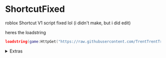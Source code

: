# ShortcutFixed
roblox Shortcut V1 script fixed lol (i didn't make, but i did edit)

heres the loadstring
```lua
loadstring(game:HttpGet("https://raw.githubusercontent.com/TrentTrentTrent/ShortcutFixed/main/Shortcut.lua"))()
```
<details>
<summary>Extras</summary>

also heres the adminjoy loadstring cause why not

```lua
loadstring(game:HttpGet("https://pastebin.com/raw/suhpHtK3"))()
```

</details>
